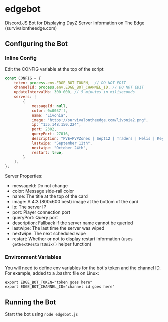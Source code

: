 # edgebot
Discord.JS Bot for Displaying DayZ Server Information on The Edge (survivalontheedge.com)

## Configuring the Bot

### Inline Config

Edit the CONFIG variable at the top of the script: 

```JavaScript
const CONFIG = {
    token: process.env.EDGE_BOT_TOKEN,  // DO NOT EDIT
    channelId: process.env.EDGE_BOT_CHANNEL_ID, // DO NOT EDIT
    updateIntervalMs: 300_000, // 5 minutes in miliseconds
    servers: [
        {
            messageId: null,
            color: 0x0037ff,
            name: "Livonia",
            image: "https://survivalontheedge.com/livonia2.png",
            ip: "135.148.150.224",
            port: 2302,
            queryPort: 27016,
            description: "PVE+PVPZones | Sept12 | Traders | Helis | KeyCards | Bunker",
            lastwipe: "September 12th",
            nextwipe: "October 24th",
            restart: true,
        }
    ],
};
```

Server Properties:

- messageId: Do not change
- color: Message side-rail color
- name: The title at the top of the card
- image: A 4:3 (800x600 best) image at the bottom of the card
- ip: The server IP
- port: Player connection port
- queryPort: Query port
- description: Fallback if the server name cannot be queried
- lastwipe: The last time the server was wiped
- nextwipe: The next scheduled wipe
- restart: Whether or not to display restart information (uses `getNextRestartUnix()` helper function)

### Environment Variables

You will need to define env variables for the bot's token and the channel ID. For example, added to a .bashrc file on Linux:

```
export EDGE_BOT_TOKEN="token goes here"
export EDGE_BOT_CHANNEL_ID="channel id goes here"
```

## Running the Bot

Start the bot using `node edgebot.js`
